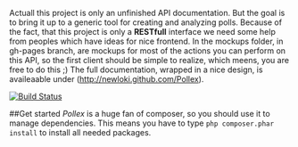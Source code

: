 Actuall this project is only an unfinished API documentation.
But the goal is to bring it up to a generic tool for creating and analyzing polls.
Because of the fact, that this project is only a __RESTfull__ interface we need
some help from peoples which have ideas for nice frontend.
In the mockups folder, in gh-pages branch, are mockups for most of the actions you can perform on this API,
so the first client should be simple to realize, which meens, you are free to do this ;)
The full documentation, wrapped in a nice design, is availeaable under (http://newloki.github.com/Pollex).

[![Build Status](https://secure.travis-ci.org/newLoki/Pollex.png?branch=master)](http://travis-ci.org/newLoki/Pollex)

##Get started
_Pollex_ is a huge fan of composer, so you should use it to manage dependencies.
This means you have to type `php composer.phar install` to install all needed packages.
